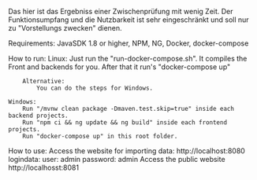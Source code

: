 Das hier ist das Ergebniss einer Zwischenprüfung mit wenig Zeit.
Der Funktionsumpfang und die Nutzbarkeit ist sehr eingeschränkt und soll nur zu "Vorstellungs zwecken" dienen.



Requirements:
	JavaSDK 1.8 or higher,
	NPM,
	NG,
	Docker,
	docker-compose

How to run:
	Linux:
		Just run the "run-docker-compose.sh". It compiles the Front and backends for you.
		After that it run's "docker-compose up"
	
		Alternative:
			You can do the steps for Windows.
	
	Windows:
		Run "/mvnw clean package -Dmaven.test.skip=true" inside each backend projects.
		Run "npm ci && ng update && ng build" inside each frontend projects.
		Run "docker-compose up" in this root folder.


How to use:
	Access the website for importing data:
		http://localhost:8080
			logindata:
				user: admin
				password: admin
	Access the public website
		http://localhosst:8081

